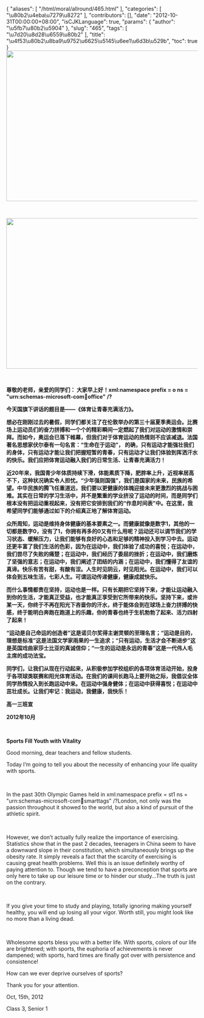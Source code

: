 {
    "aliases": [
        "/html/moral/allround/465.html"
    ],
    "categories": [
        "\u80b2\u4eba\u7279\u8272"
    ],
    "contributors": [],
    "date": "2012-10-31T00:00:00+08:00",
    "isCJKLanguage": true,
    "params": {
        "author": "\u5fb7\u80b2\u5904"
    },
    "slug": "465",
    "tags": [
        "\u7d20\u8d28\u6559\u80b2"
    ],
    "title": "\u4f53\u80b2\u8ba9\u9752\u6625\u5145\u6ee1\u6d3b\u529b",
    "toc": true
}
**<img
    src="https://cdn.tfls.online/mirror/full/f028bed32d26c75e2124a720b832ecc2a0656d23.jpg"
    style="display:block;margin-left:auto;margin-right:auto;"
    decoding="async"
    fetchpriority="auto"
    loading="lazy"
    height="397"
    width="600"
/>**

 


<img
    src="https://cdn.tfls.online/mirror/full/f0c8c66b3be1471778119d70edb92d8f5efc865b.jpg"
    style="display:block;margin-left:auto;margin-right:auto;"
    decoding="async"
    fetchpriority="auto"
    loading="lazy"
    height="397"
    width="600"
/>

 

**尊敬的老师，亲爱的同学们： 大家早上好！xml:namespace prefix = o ns = "urn:schemas-microsoft-com:office:office" /?**

**今天国旗下讲话的题目是——《体育让青春充满活力》。**

**想必在刚刚过去的暑假，同学们都关注了在伦敦举办的第三十届夏季奥运会。比赛场上运动员们的奋力拼搏和一个个的精彩瞬间一定燃起了我们对运动的激情和崇拜。而如今，奥运会已落下帷幕，但我们对于体育运动的热情则不应该减退。法国著名思想家伏尔泰有一句名言：“生命在于运动”， 的确，只有运动才能强壮我们的身体，只有运动才能让我们把握短暂的青春，只有运动才让我们体验到挥洒汗水的快乐。我们应把体育运动融入我们的日常生活、让青春充满活力！**

**近20年来，我国青少年体质持续下滑，体能素质下降，肥胖率上升，近视率居高不下，这种状况确实令人担忧。“少年强则国强”，我们是国家的未来，民族的希望。中华民族的腾飞任重道远，我们要以更健康的体魄迎接未来更激烈的挑战与困难。其实在日常的学习生活中，并不是繁重的学业挤没了运动的时间，而是同学们根本没有把运动重视起来，没有把它安排到我们的“作息时间表”中。在这里，我希望同学们能够通过如下的介绍真正地了解体育运动。**

**众所周知，运动是维持身体健康的基本要素之一。而健康就像是数字1，其他的一切都是数字0，没有了1，你拥有再多的0又有什么用呢？运动还可以调节我们的学习状态、缓解压力，让我们能够有良好的心态和足够的精神投入到学习中去。运动还更丰富了我们生活的色彩，因为在运动中，我们体验了成功的喜悦；在运动中，我们尝尽了失败的痛楚；在运动中，我们经历了委屈的挫折；在运动中，我们磨炼了坚强的意志；在运动中，我们阐述了团结的内涵；在运动中，我们懂得了友谊的真谛。快乐有苦有甜，有酸有涩。人生时见阴云，时见阳光。在运动中，我们可以体会到五味生活，七彩人生。可谓运动传递健康，健康成就快乐。**

**而什么事情都贵在坚持，运动也是一样。只有长期把它坚持下来，才能让运动融入到你的生活，才能真正受益，也才能真正享受到它所带来的快乐。坚持下来，或许某一天，你终于不再在阳光下吝啬你的汗水，终于能体会到在球场上奋力拼搏的快感，终于能明白奔跑在跑道上的乐趣，你的青春也终于生机勃勃了起来、活力四射了起来！**

**“运动是自己命运的创造者”这是诺贝尔奖得主谢灵顿的至理名言；“运动是目的，理想是标准”这是法国文学家雨果的一生追求；“只有运动，生活才会不断进步”这是英国戏曲家莎士比亚的真诚信仰；“一生的运动是永远的青春”这是一代伟人毛主席的成功法宝。**

**同学们，让我们从现在行动起来，从积极参加学校组织的各项体育活动开始，投身于各项球类联赛和阳光体育活动。在我们的课间长跑马上要开始之际，我倡议全体同学热情投入到长跑运动中来。在运动中强身健体；在运动中获得喜悦；在运动中茁壮成长。让我们牢记：我运动，我健康，我快乐！**

**高一三班宣** 

**2012年10月**

 

 **Sports Fill Youth with Vitality**

Good morning, dear teachers and fellow students.

Today I’m going to tell you about the necessity of enhancing your life quality with sports. 

 

In the past 30th Olympic Games held in xml:namespace prefix = st1 ns = "urn:schemas-microsoft-com:office:smarttags" /?London, not only was the passion throughout it showed to the world, but also a kind of pursuit of the athletic spirit.

 

However, we don’t actually fully realize the importance of exercising. Statistics show that in the past 2 decades, teenagers in China seem to have a downward slope in their constitution, which simultaneously brings up the obesity rate. It simply reveals a fact that the scarcity of exercising is causing great health problems. Well this is an issue definitely worthy of paying attention to. Though we tend to have a preconception that sports are only here to take up our leisure time or to hinder our study…The truth is just on the contrary.

 

If you give your time to study and playing, totally ignoring making yourself healthy, you will end up losing all your vigor. Worth still, you might look like no more than a living dead.

 

Wholesome sports bless you with a better life. With sports, colors of our life are brightened; with sports, the euphoria of achievements is never dampened; with sports, hard times are finally got over with persistence and consistence!

How can we ever deprive ourselves of sports?

Thank you for your attention.

Oct, 15th, 2012

Class 3, Senior 1

 